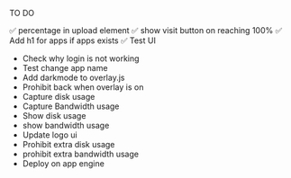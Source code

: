TO DO

✅ percentage in upload element
✅ show visit button on reaching 100%
✅ Add h1 for apps if apps exists
✅ Test UI
* Check why login is not working
* Test change app name
* Add darkmode  to overlay.js
* Prohibit back when overlay is on
* Capture disk usage
* Capture Bandwidth usage
* Show disk usage
* show bandwidth usage
* Update logo ui
* Prohibit extra disk usage
* prohibit extra bandwidth usage
* Deploy on app engine